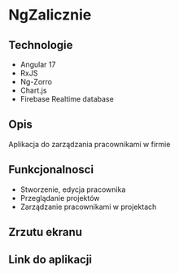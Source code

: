 # NgZalicznie

## Technologie

- Angular 17
- RxJS
- Ng-Zorro
- Chart.js
- Firebase Realtime database

## Opis

Aplikacja do zarządzania pracownikami w firmie

## Funkcjonalnosci

- Stworzenie, edycja pracownika
- Przeglądanie projektów
- Zarządzanie pracownikami w projektach

## Zrzutu ekranu


## Link do aplikacji
